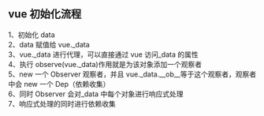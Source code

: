 ## vue 初始化流程

1、初始化 data  
2、data 赋值给 vue.\_data  
3、vue.\_data 进行代理，可以直接通过 vue 访问\_data 的属性  
4、执行 observe(vue.\_data)作用就是为该对象添加一个观察者  
5、new 一个 Observer 观察者，并且 vue.\_data.\_\_ob\_\_等于这个观察者，观察者中会 new 一个 Dep（依赖收集）  
6、同时 Observer 会对\_data 中每个对象进行响应式处理  
7、响应式处理的同时进行依赖收集  
